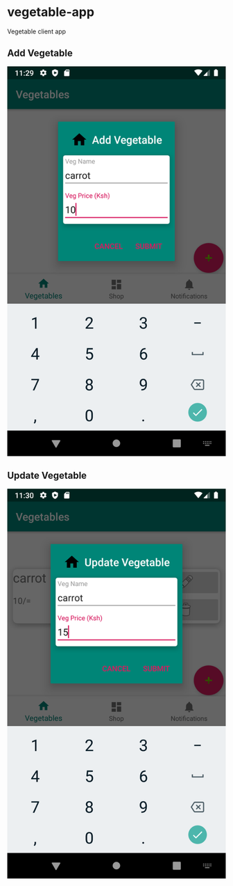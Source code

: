 # vegetable-app
Vegetable client app

## Add Vegetable
![Add Vegetable](https://github.com/CodeDCCLXXVII/vegetable-app/blob/master/add_veg_2.png)

## Update Vegetable
![Update Vegetable](https://github.com/CodeDCCLXXVII/vegetable-app/blob/master/update_veg.png)

